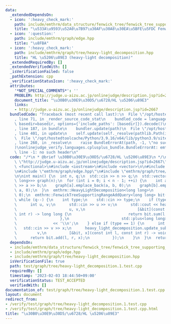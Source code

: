 ```yaml
---
data:
  _extendedDependsOn:
  - icon: ':heavy_check_mark:'
    path: include/emthrm/data_structure/fenwick_tree/fenwick_tree_supporting_range_add_query.hpp
    title: "\u533A\u9593\u52A0\u7B97\u30AF\u30A8\u30EA\u5BFE\u5FDC Fenwick tree"
  - icon: ':question:'
    path: include/emthrm/graph/edge.hpp
    title: "\u8FBA"
  - icon: ':heavy_check_mark:'
    path: include/emthrm/graph/tree/heavy-light_decomposition.hpp
    title: "HL \u5206\u89E3 (heavy-light decomposition)"
  _extendedRequiredBy: []
  _extendedVerifiedWith: []
  _isVerificationFailed: false
  _pathExtension: cpp
  _verificationStatusIcon: ':heavy_check_mark:'
  attributes:
    '*NOT_SPECIAL_COMMENTS*': ''
    PROBLEM: http://judge.u-aizu.ac.jp/onlinejudge/description.jsp?id=2667
    document_title: "\u30B0\u30E9\u30D5/\u6728/HL \u5206\u89E3"
    links:
    - http://judge.u-aizu.ac.jp/onlinejudge/description.jsp?id=2667
  bundledCode: "Traceback (most recent call last):\n  File \"/opt/hostedtoolcache/Python/3.9.16/x64/lib/python3.9/site-packages/onlinejudge_verify/documentation/build.py\"\
    , line 71, in _render_source_code_stat\n    bundled_code = language.bundle(stat.path,\
    \ basedir=basedir, options={'include_paths': [basedir]}).decode()\n  File \"/opt/hostedtoolcache/Python/3.9.16/x64/lib/python3.9/site-packages/onlinejudge_verify/languages/cplusplus.py\"\
    , line 187, in bundle\n    bundler.update(path)\n  File \"/opt/hostedtoolcache/Python/3.9.16/x64/lib/python3.9/site-packages/onlinejudge_verify/languages/cplusplus_bundle.py\"\
    , line 401, in update\n    self.update(self._resolve(pathlib.Path(included), included_from=path))\n\
    \  File \"/opt/hostedtoolcache/Python/3.9.16/x64/lib/python3.9/site-packages/onlinejudge_verify/languages/cplusplus_bundle.py\"\
    , line 260, in _resolve\n    raise BundleErrorAt(path, -1, \"no such header\"\
    )\nonlinejudge_verify.languages.cplusplus_bundle.BundleErrorAt: emthrm/data_structure/fenwick_tree/fenwick_tree_supporting_range_add_query.hpp:\
    \ line -1: no such header\n"
  code: "/*\n * @brief \u30B0\u30E9\u30D5/\u6728/HL \u5206\u89E3\n */\n#define PROBLEM\
    \ \"http://judge.u-aizu.ac.jp/onlinejudge/description.jsp?id=2667\"\n\n#include\
    \ <functional>\n#include <iostream>\n#include <vector>\n\n#include \"emthrm/data_structure/fenwick_tree/fenwick_tree_supporting_range_add_query.hpp\"\
    \n#include \"emthrm/graph/edge.hpp\"\n#include \"emthrm/graph/tree/heavy-light_decomposition.hpp\"\
    \n\nint main() {\n  int n, q;\n  std::cin >> n >> q;\n  std::vector<std::vector<emthrm::Edge<long\
    \ long>>> graph(n);\n  for (int i = 0; i < n - 1; ++i) {\n    int a, b;\n    std::cin\
    \ >> a >> b;\n    graph[a].emplace_back(a, b, 0);\n    graph[b].emplace_back(b,\
    \ a, 0);\n  }\n  emthrm::HeavyLightDecomposition<long long>\n      heavy_light_decomposition(graph,\
    \ 0);\n  emthrm::FenwickTreeSupportingRangeAddQuery<long long> bit(n - 1);\n \
    \ while (q--) {\n    int type;\n    std::cin >> type;\n    if (type == 0) {\n\
    \      int u, v;\n      std::cin >> u >> v;\n      std::cout << heavy_light_decomposition.query_e(\n\
    \                       u, v,\n                       [&bit](const int l, const\
    \ int r) -> long long {\n                         return bit.sum(l, r);\n    \
    \                   },\n                       std::plus<long long>(), 0LL)\n\
    \                << '\\n';\n    } else if (type == 1) {\n      int v, x;\n   \
    \   std::cin >> v >> x;\n      heavy_light_decomposition.update_subtree_e(\n \
    \         v,\n          [&bit, x](const int l, const int r) -> void {\n      \
    \      return bit.add(l, r, x);\n          });\n    }\n  }\n  return 0;\n}\n"
  dependsOn:
  - include/emthrm/data_structure/fenwick_tree/fenwick_tree_supporting_range_add_query.hpp
  - include/emthrm/graph/edge.hpp
  - include/emthrm/graph/tree/heavy-light_decomposition.hpp
  isVerificationFile: true
  path: test/graph/tree/heavy-light_decomposition.1.test.cpp
  requiredBy: []
  timestamp: '2023-02-03 18:44:50+09:00'
  verificationStatus: TEST_ACCEPTED
  verifiedWith: []
documentation_of: test/graph/tree/heavy-light_decomposition.1.test.cpp
layout: document
redirect_from:
- /verify/test/graph/tree/heavy-light_decomposition.1.test.cpp
- /verify/test/graph/tree/heavy-light_decomposition.1.test.cpp.html
title: "\u30B0\u30E9\u30D5/\u6728/HL \u5206\u89E3"
---
```


